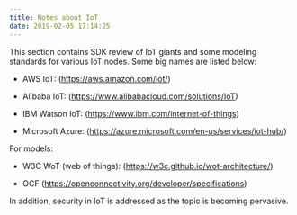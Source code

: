 ```yaml
---
title: Notes about IoT
date: 2019-02-05 17:14:25
---
```


This section contains SDK review of IoT giants and some modeling standards for various IoT nodes. Some big names are listed below:

* AWS IoT: (https://aws.amazon.com/iot/)

* Alibaba IoT: (https://www.alibabacloud.com/solutions/IoT)

* IBM Watson IoT: (https://www.ibm.com/internet-of-things)

* Microsoft Azure: (https://azure.microsoft.com/en-us/services/iot-hub/)

For models:

* W3C WoT (web of things): (https://w3c.github.io/wot-architecture/)

* OCF (https://openconnectivity.org/developer/specifications)

In addition, security in IoT is addressed as the topic is becoming pervasive.
